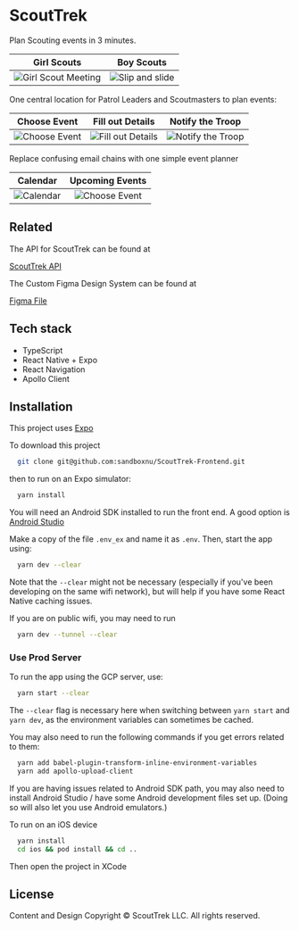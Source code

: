 # ScoutTrek

Plan Scouting events in 3 minutes.

Girl Scouts             |  Boy Scouts
:-------------------------:|:-------------------------:
![Girl Scout Meeting](https://res.cloudinary.com/wow-your-client/image/upload/c_scale,w_300/v1647448233/ScoutTrek/pauline-loroy-A9U0cMNsxwY-unsplash.jpg)  |  ![Slip and slide](https://res.cloudinary.com/wow-your-client/image/upload/c_scale,w_450/v1599241295/ScoutTrek/luke-porter-mGFJIUD9yiM-unsplash.jpg)

One central location for Patrol Leaders and Scoutmasters to plan events:

Choose Event | Fill out Details | Notify the Troop
:-------------------------:|:-------------------------:|:-------------------------:
![Choose Event](https://res.cloudinary.com/wow-your-client/image/upload/c_scale,w_325/v1647456135/ScoutTrek/Screen_Shot_2022-03-16_at_14.36.34.png)  |  ![Fill out Details](https://res.cloudinary.com/wow-your-client/image/upload/c_scale,w_325/v1647456135/ScoutTrek/Screen_Shot_2022-03-16_at_14.37.04.png) | ![Notify the Troop](https://res.cloudinary.com/wow-your-client/image/upload/c_scale,w_325/v1647456135/ScoutTrek/Screen_Shot_2022-03-16_at_14.40.58.png)

Replace confusing email chains with one simple event planner

Calendar | Upcoming Events
:-------------------------:|:-------------------------:
![Calendar](https://res.cloudinary.com/wow-your-client/image/upload/c_scale,w_325/v1647461045/ScoutTrek/Screen_Shot_2022-03-16_at_16.03.09.png) | ![Choose Event](https://res.cloudinary.com/wow-your-client/image/upload/c_scale,w_325/v1647461045/ScoutTrek/Screen_Shot_2022-03-16_at_15.35.34.png)

## Related

The API for ScoutTrek can be found at

[ScoutTrek API](https://github.com/TheEarlyNerd/ScoutTrek-API)

The Custom Figma Design System can be found at

[Figma File](https://www.figma.com/community/file/1086027778775525073)

## Tech stack

* TypeScript
* React Native + Expo
* React Navigation
* Apollo Client

## Installation

This project uses [Expo](https://docs.expo.dev/get-started/installation/)

To download this project

```bash
  git clone git@github.com:sandboxnu/ScoutTrek-Frontend.git
```

then to run on an Expo simulator: 

```bash
  yarn install
```

You will need an Android SDK installed to run the front end. A good option is [Android Studio](https://developer.android.com/studio)

Make a copy of the file `.env_ex` and name it as `.env`. Then, start the app using:

```bash
  yarn dev --clear
```

Note that the `--clear` might not be necessary (especially if you've been developing on the same wifi network), but will help if you have some React Native caching issues.

If you are on public wifi, you may need to run 

```bash
  yarn dev --tunnel --clear
```

### Use Prod Server

To run the app using the GCP server, use:

```bash
  yarn start --clear
```
The `--clear` flag is necessary here when switching between `yarn start` and `yarn dev`, as the environment variables can sometimes be cached.

You may also need to run the following commands if you get errors related to them:

```bash
  yarn add babel-plugin-transform-inline-environment-variables
  yarn add apollo-upload-client
```

If you are having issues related to Android SDK path, you may also need to install Android Studio / have some Android development files set up. (Doing so will also let you use Android emulators.)

To run on an iOS device

```bash
  yarn install
  cd ios && pod install && cd ..
```

Then open the project in XCode

## License

Content and Design Copyright &copy; ScoutTrek LLC. All rights reserved.
